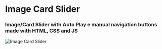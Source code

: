 # Image Card Slider
### Image/Card Slider with Auto Play e manual navigation buttons made with HTML, CSS and JS

![Image Card Slider](https://i.imgur.com/6JRvl0T.png)